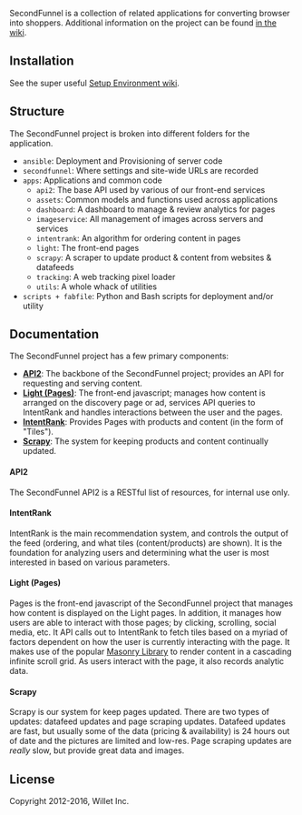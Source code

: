 SecondFunnel is a collection of related applications for converting browser
into shoppers. Additional information on the project can be found
[in the wiki](https://github.com/Willet/SecondFunnel/wiki).

Installation
------------

See the super useful [Setup Environment wiki](https://github.com/Willet/SecondFunnel/wiki/Environment-Setup).

Structure
---------
The SecondFunnel project is broken into different folders for the application.

- `ansible`: Deployment and Provisioning of server code
- `secondfunnel`: Where settings and site-wide URLs are recorded
- `apps`: Applications and common code
    - `api2`: The base API used by various of our front-end services
    - `assets`: Common models and functions used across applications
    - `dashboard`: A dashboard to manage & review analytics for pages
    - `imageservice`: All management of images across servers and services
    - `intentrank`: An algorithm for ordering content in pages
    - `light`: The front-end pages
    - `scrapy`: A scraper to update product & content from websites & datafeeds
    - `tracking`: A web tracking pixel loader
    - `utils`: A whole whack of utilities
- `scripts + fabfile`: Python and Bash scripts for deployment and/or utility

Documentation
-------------

The SecondFunnel project has a few primary components:
* [**API2**](.#-api): The backbone of the SecondFunnel project; provides an API for requesting and serving content.
* [**Light (Pages)**](.#-pages): The front-end javascript; manages how content is arranged on the discovery page or ad, services API queries to IntentRank and handles interactions between the user and the pages.
* [**IntentRank**](.#intentrank):  Provides Pages with products and content (in the form of "Tiles").
* [**Scrapy**](.#-scrapy): The system for keeping products and content continually updated.

#### <a id="API2"></a>API2
The SecondFunnel API2 is a RESTful list of resources, for internal use only.


#### <a id="IntentRank"></a>IntentRank
IntentRank is the main recommendation system, and controls the output of the feed (ordering, and what tiles (content/products) are shown).
It is the foundation for analyzing users and determining what the user is most interested in based on various parameters.


#### <a id="Pages"></a>Light (Pages)
Pages is the front-end javascript of the SecondFunnel project that manages how content is displayed on the Light pages.
In addition, it manages how users are able to interact with those pages; by clicking, scrolling, social media, etc.
It API calls out to IntentRank to fetch tiles based on a myriad of factors dependent on how the user is currently interacting with the page.
It makes use of the popular [Masonry Library](https://github.com/desandro/masonry) to render content in a cascading infinite scroll grid.
As users interact with the page, it also records analytic data.


#### <a id="Scrapy"></a> Scrapy
Scrapy is our system for keep pages updated.  There are two types of updates: datafeed updates and page scraping updates.  Datafeed updates are fast, but usually some of the data (pricing & availability) is 24 hours out of date and the pictures are limited and low-res.  Page scraping updates are *really* slow, but provide great data and images.


License
-------
Copyright 2012-2016, Willet Inc.

